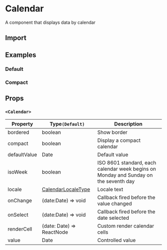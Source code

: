 # Calendar

A component that displays data by calendar

## Import

<!--{include:(components/calendar/fragments/import.md)}-->

## Examples

### Default

<!--{include:`basic.md`}-->

### Compact

<!--{include:`compact.md`}-->

## Props

### `<Calendar>`

| Property     | Type`(Default)`                             | Description                                                                          |
| ------------ | ------------------------------------------- | ------------------------------------------------------------------------------------ |
| bordered     | boolean                                     | Show border                                                                          |
| compact      | boolean                                     | Display a compact calendar                                                           |
| defaultValue | Date                                        | Default value                                                                        |
| isoWeek      | boolean                                     | ISO 8601 standard, each calendar week begins on Monday and Sunday on the seventh day |
| locale       | [CalendarLocaleType](/guide/i18n/#calendar) | Locale text                                                                          |
| onChange     | (date:Date) => void                         | Callback fired before the value changed                                              |
| onSelect     | (date:Date) => void                         | Callback fired before the date selected                                              |
| renderCell   | (date: Date) => ReactNode                   | Custom render calendar cells                                                         |
| value        | Date                                        | Controlled value                                                                     |
